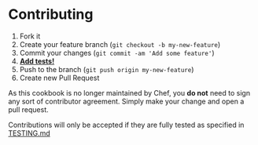 # Contributing

1. Fork it
2. Create your feature branch (`git checkout -b my-new-feature`)
3. Commit your changes (`git commit -am 'Add some feature'`)
4. [**Add tests!**](https://github.com/agileorbit-cookbooks/java/blob/master/TESTING.md)
5. Push to the branch (`git push origin my-new-feature`)
6. Create new Pull Request

As this cookbook is no longer maintained by Chef, you **do not** need to sign any sort of contributor agreement. Simply make your change and open a pull request.

Contributions will only be accepted if they are fully tested as specified in [TESTING.md](https://github.com/agileorbit-cookbooks/java/blob/master/TESTING.md)
